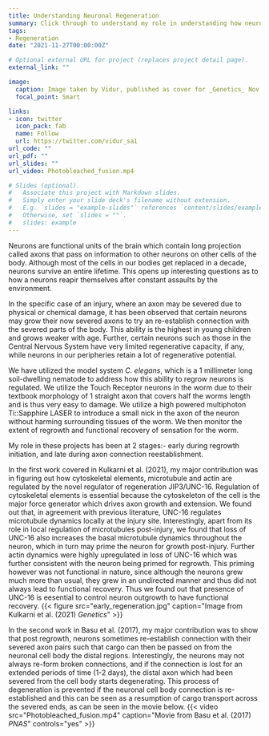 ```yaml
---
title: Understanding Neuronal Regeneration
summary: Click through to understand my role in understanding how neuronal regeneration takes place post injury in the nematode _C. elegans_.
tags:
- Regeneration
date: "2021-11-27T00:00:00Z"

# Optional external URL for project (replaces project detail page).
external_link: ""

image:
  caption: Image taken by Vidur, published as cover for _Genetics_ Nov 2021
  focal_point: Smart

links:
- icon: twitter
  icon_pack: fab
  name: Follow
  url: https://twitter.com/vidur_sa1
url_code: ""
url_pdf: ""
url_slides: ""
url_video: Photobleached_fusion.mp4

# Slides (optional).
#   Associate this project with Markdown slides.
#   Simply enter your slide deck's filename without extension.
#   E.g. `slides = "example-slides"` references `content/slides/example-slides.md`.
#   Otherwise, set `slides = ""`.
#   slides: example
---
```



Neurons are functional units of the brain which contain long  projection called axons that pass on information to other neurons on other cells of the body. Although most of the cells in our bodies get replaced in a decade, neurons survive an entire lifetime. This opens up interesting questions as to how a neurons reapir themselves after constant assaults by the environment.

In the specific case of an injury, where an axon may be severed due to physical or chemical damage, it has been observed that certain neurons may grow their now severed axons to try an re-establish connection with the severed parts of the body. This ability is the highest in young children and grows weaker with age. Further, certain neurons such as those in the Central Nervous System have very limited regenerative capacity, if any, while neurons in our peripheries retain a lot of regenerative potential.

We have utilized the model system _C. elegans_, which is a 1 millimeter long soil-dwelling nematode to address how this ability to regrow neurons is regulated. We utilize the Touch Receptor neurons in the worm due to their textbook morphology of 1 straight axon that covers half the worms length and is thus very easy to damage. We utilize a high powered multiphoton Ti::Sapphire LASER to introduce a small nick in the axon of the neuron without harming surrounding tissues of the worm. We then monitor the extent of regrowth and functional recovery of sensation for the worm.

My role in these projects has been at 2 stages:- early during regrowth initiation, and late during axon connection reestablishment.

In the first work covered in Kulkarni et al. (2021), my major contribution was in figuring out how cytoskeletal elements, microtubule and actin are regulated by the novel regulator of regeneration JIP3/UNC-16. Regulation of cytoskeletal elements is essential because the cytoskeleton of the cell is the major force generator which drives axon growth and extension. We found out that, in agreement with previous literature, UNC-16 regulates microtubule dynamics locally at the injury site. Interestingly, apart from its role in local regulation of microtubules post-injury, we found that loss of UNC-16 also increases the basal microtubule dynamics throughout the neuron, which in turn may prime the neuron for growth post-injury. Further actin dynamics were highly upregulated in loss of UNC-16 which was further consistent with the neuron being primed for regrowth. This priming however was not functional in nature, since although the neurons grew much more than usual, they grew in an undirected manner and thus did not always lead to functional recovery. Thus we found out that presence of UNC-16 is eesential to control neuron outgrowth to have functional recovery.
{{< figure src="early_regeneration.jpg" caption="Image from Kulkarni et al. (2021) _Genetics_" >}}

In the second work in Basu et al. (2017), my major contribution was to show that post regrowth, neurons sometimes re-establish connection with their severed axon pairs such that cargo can then be passed on from the neuronal cell body the distal regions. Interestingly, the neurons may not always re-form broken connections, and if the connection is lost for an extended periods of time (1-2 days), the distal axon which had been severed from the cell body starts degenerating. This process of degeneration is prevented if the neuronal cell body connection is re-established and this can be seen as a resumption of cargo transport across the severed ends, as can be seen in the movie below.
{{< video src="Photobleached_fusion.mp4" caption="Movie from Basu et al. (2017) _PNAS_" controls="yes" >}}
